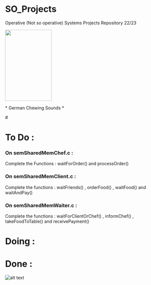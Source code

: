 # SO_Projects
Operative (Not so operative) Systems Projects Repository  22/23

<img src="https://media.tenor.com/ufjlv3GDiXwAAAAC/kancolle-chewing.gif" width="150" height="230" />


<p> * German Chewing Sounds *</p>
#
<h1>To Do : </h1>

<h3>On semSharedMemChef.c : </h3>

<p>Complete the Functions : 
 waitForOrder() and
 processOrder()</p>

<h3>On semSharedMemClient.c : </h3>


 <p>Complete the functions : waitFriends() , orderFood() , waitFood() and waitAndPay() </p>

 <h3>On semSharedMemWaiter.c : </h3>


 <p>Complete the functions : waitForClientOrChef() , informChef() , takeFoodToTable() and receivePayment() </p>

#
<h1>Doing : </h1>
<h1>Done : </h1>

![alt text](https://xtech.nikkei.com/it/article/NEWS/20061114/253554/DukeTuxXmas.jpg?__scale=w:800,h:662&_sh=02f0ab0e60)


